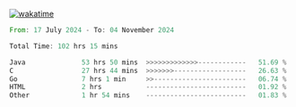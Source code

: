 [![wakatime](https://wakatime.com/badge/user/5970ac98-85fb-4bfd-a7d8-142e7d5bd274.svg)](https://wakatime.com/@5970ac98-85fb-4bfd-a7d8-142e7d5bd274)

<!--START_SECTION:waka-->

```rust
From: 17 July 2024 - To: 04 November 2024

Total Time: 102 hrs 15 mins

Java              53 hrs 50 mins  >>>>>>>>>>>>>------------   51.69 %
C                 27 hrs 44 mins  >>>>>>>------------------   26.63 %
Go                7 hrs 1 min     >>-----------------------   06.74 %
HTML              2 hrs           -------------------------   01.92 %
Other             1 hr 54 mins    -------------------------   01.83 %
```

<!--END_SECTION:waka-->
